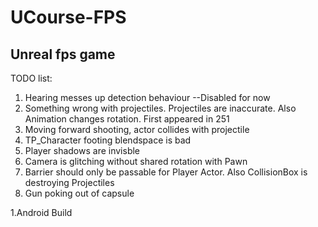 # UCourse-FPS
## Unreal fps game



TODO list: 
 1. Hearing messes up detection behaviour --Disabled for now
 1. Something wrong with projectiles. Projectiles are inaccurate. Also Animation changes rotation. First appeared in 251
 1. Moving forward shooting, actor collides with projectile
 1. TP_Character footing blendspace is bad
 1. Player shadows are invisble
 1. Camera is glitching without shared rotation with Pawn
 1. Barrier should only be passable for Player Actor. Also CollisionBox is destroying Projectiles
 1. Gun poking out of capsule
 
 1.Android Build
